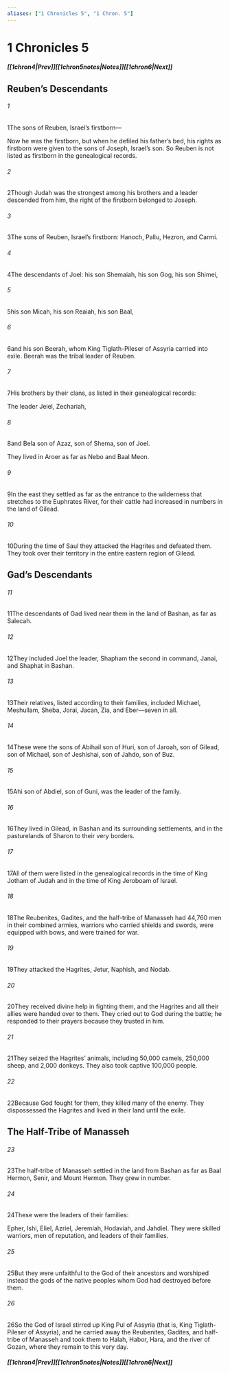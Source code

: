 ```yaml
---
aliases: ["1 Chronicles 5", "1 Chron. 5"]
---
```

# 1 Chronicles 5
##### <span class=arrow-left></span>[[1chron4|Prev]]<span class=navigation-separator></span>[[1chron5notes|Notes]]<span class=navigation-separator></span>[[1chron6|Next]]<span class=arrow-right></span>
## Reuben’s Descendants
###### 1
<span class=verse-first>1</span>The sons of Reuben, Israel’s firstborn—
<div class=paragraph-break></div>

Now he was the firstborn, but when he defiled his father’s bed, his rights as firstborn were given to the sons of Joseph, Israel’s son. So Reuben is not listed as firstborn in the genealogical records.
###### 2
<span class=verse-body>2</span>Though Judah was the strongest among his brothers and a leader descended from him, the right of the firstborn belonged to Joseph.
###### 3
<span class=verse-body>3</span>The sons of Reuben, Israel’s firstborn: Hanoch, Pallu, Hezron, and Carmi.
###### 4
<span class=verse-body>4</span>The descendants of Joel: his son Shemaiah, his son Gog, his son Shimei,
###### 5
<span class=verse-body>5</span>his son Micah, his son Reaiah, his son Baal,
###### 6
<span class=verse-body>6</span>and his son Beerah, whom King Tiglath-Pileser of Assyria carried into exile. Beerah was the tribal leader of Reuben.
###### 7
<span class=verse-body>7</span>His brothers by their clans, as listed in their genealogical records:
<div class=paragraph-break></div>

The leader Jeiel, Zechariah,
###### 8
<span class=verse-body>8</span>and Bela son of Azaz, son of Shema, son of Joel.
<div class=paragraph-break></div>

They lived in Aroer as far as Nebo and Baal Meon.
###### 9
<span class=verse-body>9</span>In the east they settled as far as the entrance to the wilderness that stretches to the Euphrates River, for their cattle had increased in numbers in the land of Gilead.
###### 10
<span class=verse-body>10</span>During the time of Saul they attacked the Hagrites and defeated them. They took over their territory in the entire eastern region of Gilead.
## Gad’s Descendants
###### 11
<span class=verse-first>11</span>The descendants of Gad lived near them in the land of Bashan, as far as Salecah.
###### 12
<span class=verse-body>12</span>They included Joel the leader, Shapham the second in command, Janai, and Shaphat in Bashan.
###### 13
<span class=verse-body>13</span>Their relatives, listed according to their families, included Michael, Meshullam, Sheba, Jorai, Jacan, Zia, and Eber—seven in all.
###### 14
<span class=verse-body>14</span>These were the sons of Abihail son of Huri, son of Jaroah, son of Gilead, son of Michael, son of Jeshishai, son of Jahdo, son of Buz.
###### 15
<span class=verse-body>15</span>Ahi son of Abdiel, son of Guni, was the leader of the family.
###### 16
<span class=verse-body>16</span>They lived in Gilead, in Bashan and its surrounding settlements, and in the pasturelands of Sharon to their very borders.
###### 17
<span class=verse-body>17</span>All of them were listed in the genealogical records in the time of King Jotham of Judah and in the time of King Jeroboam of Israel.
<div class=paragraph-break></div>

###### 18
<span class=verse-first>18</span>The Reubenites, Gadites, and the half-tribe of Manasseh had 44,760 men in their combined armies, warriors who carried shields and swords, were equipped with bows, and were trained for war.
###### 19
<span class=verse-body>19</span>They attacked the Hagrites, Jetur, Naphish, and Nodab.
###### 20
<span class=verse-body>20</span>They received divine help in fighting them, and the Hagrites and all their allies were handed over to them. They cried out to God during the battle; he responded to their prayers because they trusted in him.
###### 21
<span class=verse-body>21</span>They seized the Hagrites’ animals, including 50,000 camels, 250,000 sheep, and 2,000 donkeys. They also took captive 100,000 people.
###### 22
<span class=verse-body>22</span>Because God fought for them, they killed many of the enemy. They dispossessed the Hagrites and lived in their land until the exile.
## The Half-Tribe of Manasseh
###### 23
<span class=verse-first>23</span>The half-tribe of Manasseh settled in the land from Bashan as far as Baal Hermon, Senir, and Mount Hermon. They grew in number.
###### 24
<span class=verse-body>24</span>These were the leaders of their families:
<div class=paragraph-break></div>

Epher, Ishi, Eliel, Azriel, Jeremiah, Hodaviah, and Jahdiel. They were skilled warriors, men of reputation, and leaders of their families.
<div class=paragraph-break></div>

###### 25
<span class=verse-first>25</span>But they were unfaithful to the God of their ancestors and worshiped instead the gods of the native peoples whom God had destroyed before them.
###### 26
<span class=verse-body>26</span>So the God of Israel stirred up King Pul of Assyria (that is, King Tiglath-Pileser of Assyria), and he carried away the Reubenites, Gadites, and half-tribe of Manasseh and took them to Halah, Habor, Hara, and the river of Gozan, where they remain to this very day.
##### <span class=arrow-left></span>[[1chron4|Prev]]<span class=navigation-separator></span>[[1chron5notes|Notes]]<span class=navigation-separator></span>[[1chron6|Next]]<span class=arrow-right></span>